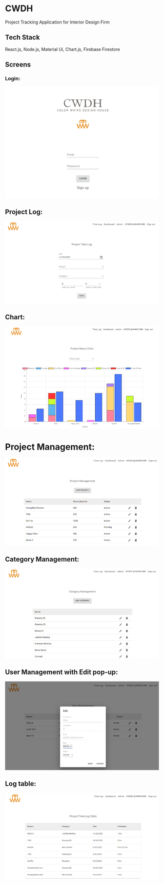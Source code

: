 # CWDH

Project Tracking Application for Interior Design Firm

## Tech Stack

React.js, Node.js, Material Ui, Chart.js, Firebase Firestore

## Screens

### Login:

![Alt text](images/login.png)

## Project Log:

![Alt text](images/log.png)

## Chart:

![Alt text](images/chart.png)

# Project Management:

![Alt text](images/project.png)

## Category Management:

![Alt text](images/category.png)

## User Management with Edit pop-up:

![Alt text](images/user.png)

## Log table:

![Alt text](images/table.png)

